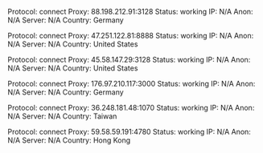 Protocol: connect
Proxy: 88.198.212.91:3128
Status: working
IP: N/A
Anon: N/A
Server: N/A
Country: Germany

Protocol: connect
Proxy: 47.251.122.81:8888
Status: working
IP: N/A
Anon: N/A
Server: N/A
Country: United States

Protocol: connect
Proxy: 45.58.147.29:3128
Status: working
IP: N/A
Anon: N/A
Server: N/A
Country: United States

Protocol: connect
Proxy: 176.97.210.117:3000
Status: working
IP: N/A
Anon: N/A
Server: N/A
Country: Germany

Protocol: connect
Proxy: 36.248.181.48:1070
Status: working
IP: N/A
Anon: N/A
Server: N/A
Country: Taiwan

Protocol: connect
Proxy: 59.58.59.191:4780
Status: working
IP: N/A
Anon: N/A
Server: N/A
Country: Hong Kong

